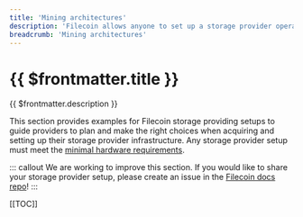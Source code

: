 ```yaml
---
title: 'Mining architectures'
description: 'Filecoin allows anyone to set up a storage provider operation to participate in a global, distributed storage market.'
breadcrumb: 'Mining architectures'
---
```


# {{ $frontmatter.title }}

{{ $frontmatter.description }}

This section provides examples for Filecoin storage providing setups to guide providers to plan and make the right choices when acquiring and setting up their storage provider infrastructure. Any storage provider setup must meet the [minimal hardware requirements](hardware-requirements.md).

::: callout
We are working to improve this section. If you would like to share your storage provider setup, please create an issue in the [Filecoin docs repo](https://github.com/filecoin-project/filecoin-docs/issues)!
:::

[[TOC]]